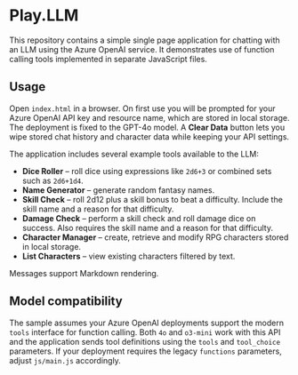# Play.LLM

This repository contains a simple single page application for chatting with an LLM using the Azure OpenAI service. It demonstrates use of function calling tools implemented in separate JavaScript files.

## Usage

Open `index.html` in a browser. On first use you will be prompted for your Azure OpenAI API key and resource name, which are stored in local storage. The deployment is fixed to the GPT-4o model. A **Clear Data** button lets you wipe stored chat history and character data while keeping your API settings.

The application includes several example tools available to the LLM:

- **Dice Roller** – roll dice using expressions like `2d6+3` or combined sets such as `2d6+1d4`.
- **Name Generator** – generate random fantasy names.
- **Skill Check** – roll 2d12 plus a skill bonus to beat a difficulty. Include the skill name and a reason for that difficulty.
- **Damage Check** – perform a skill check and roll damage dice on success. Also requires the skill name and a reason for that difficulty.
- **Character Manager** – create, retrieve and modify RPG characters stored in local storage.
- **List Characters** – view existing characters filtered by text.

Messages support Markdown rendering.

## Model compatibility

The sample assumes your Azure OpenAI deployments support the modern `tools`
interface for function calling. Both `4o` and `o3-mini` work with this API and
the application sends tool definitions using the `tools` and `tool_choice`
parameters. If your deployment requires the legacy `functions` parameters,
adjust `js/main.js` accordingly.
